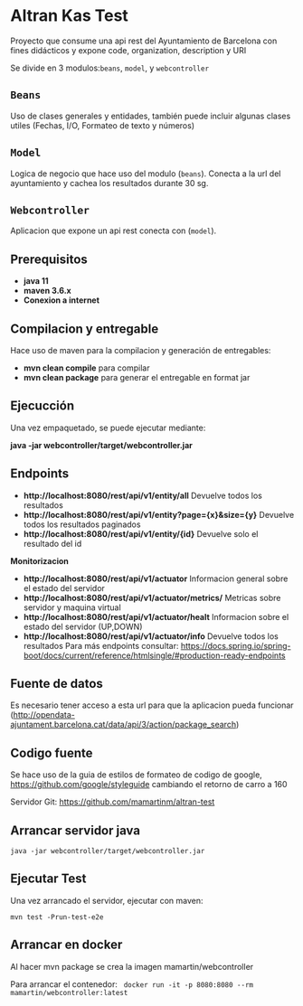 # Altran Kas Test

Proyecto que consume una api rest del Ayuntamiento de Barcelona con fines didácticos y expone code, organization, description y URI 

Se divide en 3 modulos:`beans`, `model`, y `webcontroller`

## `Beans`
Uso de clases generales y entidades, también puede incluir algunas clases utiles (Fechas, I/O, Formateo de texto y números)
  
## `Model`
Logica de negocio que hace uso del modulo (`beans`).
Conecta a la url del ayuntamiento y cachea los resultados durante 30 sg.

## `Webcontroller`
 
Aplicacion que expone un api rest conecta con (`model`).

## Prerequisitos

* **java 11** 
* **maven 3.6.x** 
* **Conexion a internet**


## Compilacion y entregable 
 
Hace uso de maven para la compilacion y generación de entregables:

* **mvn clean compile** para compilar
* **mvn clean package** para generar el entregable en format jar

## Ejecucción
    
Una vez empaquetado, se puede ejecutar mediante:

**java -jar webcontroller/target/webcontroller.jar**

## Endpoints

* **http://localhost:8080/rest/api/v1/entity/all** Devuelve todos los resultados
* **http://localhost:8080/rest/api/v1/entity?page={x}&size={y}** Devuelve todos los resultados paginados
* **http://localhost:8080/rest/api/v1/entity/{id}** Devuelve solo el resultado del id 

**Monitorizacion**

* **http://localhost:8080/rest/api/v1/actuator** Informacion general sobre el estado del servidor
* **http://localhost:8080/rest/api/v1/actuator/metrics/** Metricas sobre servidor y maquina virtual
* **http://localhost:8080/rest/api/v1/actuator/healt** Informacion sobre el estado del servidor (UP,DOWN)
* **http://localhost:8080/rest/api/v1/actuator/info** Devuelve todos los resultados
Para más endpoints consultar: https://docs.spring.io/spring-boot/docs/current/reference/htmlsingle/#production-ready-endpoints

## Fuente de datos
Es necesario tener acceso a esta url para que la aplicacion pueda funcionar (http://opendata-ajuntament.barcelona.cat/data/api/3/action/package_search)

## Codigo fuente
Se hace uso de la guia de estilos de formateo de codigo de google, https://github.com/google/styleguide cambiando el retorno de carro a 160

Servidor Git: https://github.com/mamartinm/altran-test


## Arrancar servidor java

<code>java -jar webcontroller/target/webcontroller.jar</code>

## Ejecutar Test

Una vez arrancado el servidor, ejecutar con maven:

<code>mvn test -Prun-test-e2e</code>

## Arrancar en docker

Al hacer mvn package se crea la imagen mamartin/webcontroller

Para arrancar el contenedor:
<code> docker run -it -p 8080:8080 --rm mamartin/webcontroller:latest</code>

